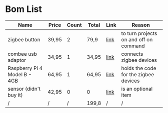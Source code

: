 # Bom List
 | Name | Price | Count | Total | Link | Reason |
 | --- | --- | --- | --- | --- | --- |
 | zigbee button | 39,95 | 2 | 79,9 | [link](https://www.robbshop.nl/draadloze-zigbee-schakelaar-met-8-knoppen) | to turn projects on and off on command |
 | combee usb adaptor | 34,95 | 1 | 34,95 | [link](https://www.robbshop.nl/conbee-2-deconz-zigbee-usb-dongle) | connects zigbee devices |
 | Raspberry Pi 4 Model B - 4GB | 64,95 | 1 | 64,95 | [link](https://www.kiwi-electronics.com/nl/raspberry-pi-4-model-b-4gb-4268?search=raspberry%204%204G) | holds the code for the zigbee devices |
  | sensor (didn't buy it) | 42,95 | 0 | 0 | [link](https://www.robbshop.nl/robb-smarrt-bewegingsmelder-temperatuursensor-zigbee) | is an optional item |
 | / | / | / | 199,8 | / | / |
